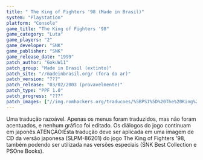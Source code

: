 ```yaml
---
title: " The King of Fighters '98 (Made in Brasil)"
system: "Playstation"
platform: "Console"
game_title: "The King of Fighters '98"
game_category: "Luta"
game_players: "2"
game_developer: "SNK"
game_publisher: "SNK"
game_release_date: "1999"
patch_author: "GokuW11"
patch_group: "Made in Brasil (extinto)"
patch_site: "//madeinbrasil.org/ (fora do ar)"
patch_version: "???"
patch_release: "03/02/2003 (provavelmente)"
patch_type: "PPF 1.0"
patch_progress: "???"
patch_images: ["//img.romhackers.org/traducoes/%5BPS1%5D%20The%20King%20of%20Fighters%20'98%20-%20Made%20in%20Brasil%20-%201.jpg","//img.romhackers.org/traducoes/%5BPS1%5D%20The%20King%20of%20Fighters%20'98%20-%20Made%20in%20Brasil%20-%202.jpg","//img.romhackers.org/traducoes/%5BPS1%5D%20The%20King%20of%20Fighters%20'98%20-%20Made%20in%20Brasil%20-%203.jpg"]
---
```

Uma tradução razoável. Apenas os menus foram traduzidos, mas não foram acentuados, e nenhum gráfico foi editado. Os diálogos do jogo continuam em japonês.ATENÇÃO:Esta tradução deve ser aplicada em uma imagem de CD da versão japonesa (SLPM-86201) do jogo The King of Fighters '98, também podendo ser utilizada nas versões especiais (SNK Best Collection e PSOne Books).